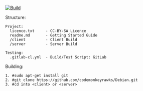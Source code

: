 [![Build](https://gitlab.com/codemonkeyrawks/Debian/badges/prod/build.svg)](https://gitlab.com/codemonkeyrawks/Debian/pipelines/)

Structure:

```shell
Project:
  licence.txt     - CC-BY-SA Licence
  readme.md       - Getting Started Guide
  /client         - Client Build
  /server         - Server Build

Testing:
  .gitlab-cl.yml  - Build/Test Script: GitLab
```

Building:

```shell
1. #sudo apt-get install git
2. #git clone https://github.com/codemonkeyrawks/Debian.git
3. #cd into <client> or <server>
```
